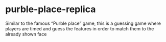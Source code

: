# purble-place-replica

Similar to the famous “Purble place” game, this is a guessing game where players are timed and guess the features in order to match them to the already shown face

